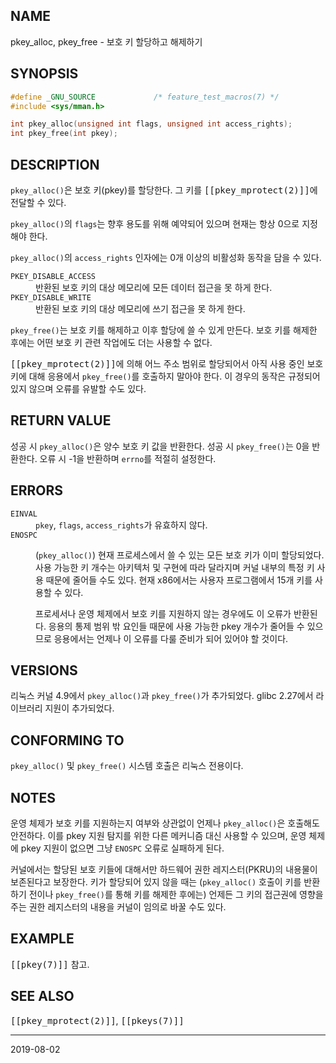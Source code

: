 ## NAME

pkey_alloc, pkey_free - 보호 키 할당하고 해제하기

## SYNOPSIS

```c
#define _GNU_SOURCE             /* feature_test_macros(7) */
#include <sys/mman.h>

int pkey_alloc(unsigned int flags, unsigned int access_rights);
int pkey_free(int pkey);
```

## DESCRIPTION

`pkey_alloc()`은 보호 키(pkey)를 할당한다. 그 키를 <tt>[[pkey_mprotect(2)]]</tt>에 전달할 수 있다.

`pkey_alloc()`의 `flags`는 향후 용도를 위해 예약되어 있으며 현재는 항상 0으로 지정해야 한다.

`pkey_alloc()`의 `access_rights` 인자에는 0개 이상의 비활성화 동작을 담을 수 있다.

<dl>
<dt><code>PKEY_DISABLE_ACCESS</code></dt>
<dd>반환된 보호 키의 대상 메모리에 모든 데이터 접근을 못 하게 한다.</dd>

<dt><code>PKEY_DISABLE_WRITE</code></dt>
<dd>반환된 보호 키의 대상 메모리에 쓰기 접근을 못 하게 한다.</dd>
</dl>

`pkey_free()`는 보호 키를 해제하고 이후 할당에 쓸 수 있게 만든다. 보호 키를 해제한 후에는 어떤 보호 키 관련 작업에도 더는 사용할 수 없다.

<tt>[[pkey_mprotect(2)]]</tt>에 의해 어느 주소 범위로 할당되어서 아직 사용 중인 보호 키에 대해 응용에서 `pkey_free()`를 호출하지 말아야 한다. 이 경우의 동작은 규정되어 있지 않으며 오류를 유발할 수도 있다.

## RETURN VALUE

성공 시 `pkey_alloc()`은 양수 보호 키 값을 반환한다. 성공 시 `pkey_free()`는 0을 반환한다. 오류 시 -1을 반환하며 `errno`를 적절히 설정한다.

## ERRORS

<dl>
<dt><code>EINVAL</code></dt>
<dd><code>pkey</code>, <code>flags</code>, <code>access_rights</code>가 유효하지 않다.</dd>
<dt><code>ENOSPC</code></dt>
<dd>

(<code>pkey_alloc()</code>) 현재 프로세스에서 쓸 수 있는 모든 보호 키가 이미 할당되었다. 사용 가능한 키 개수는 아키텍처 및 구현에 따라 달라지며 커널 내부의 특정 키 사용 때문에 줄어들 수도 있다. 현재 x86에서는 사용자 프로그램에서 15개 키를 사용할 수 있다.

프로세서나 운영 체제에서 보호 키를 지원하지 않는 경우에도 이 오류가 반환된다. 응용의 통제 범위 밖 요인들 때문에 사용 가능한 pkey 개수가 줄어들 수 있으므로 응용에서는 언제나 이 오류를 다룰 준비가 되어 있어야 할 것이다.
</dd>
</dl>

## VERSIONS

리눅스 커널 4.9에서 `pkey_alloc()`과 `pkey_free()`가 추가되었다. glibc 2.27에서 라이브러리 지원이 추가되었다.

## CONFORMING TO

`pkey_alloc()` 및 `pkey_free()` 시스템 호출은 리눅스 전용이다.

## NOTES

운영 체제가 보호 키를 지원하는지 여부와 상관없이 언제나 `pkey_alloc()`은 호출해도 안전하다. 이를 pkey 지원 탐지를 위한 다른 메커니즘 대신 사용할 수 있으며, 운영 체제에 pkey 지원이 없으면 그냥 `ENOSPC` 오류로 실패하게 된다.

커널에서는 할당된 보호 키들에 대해서만 하드웨어 권한 레지스터(PKRU)의 내용물이 보존된다고 보장한다. 키가 할당되어 있지 않을 때는 (`pkey_alloc()` 호출이 키를 반환하기 전이나 `pkey_free()`를 통해 키를 해제한 후에는) 언제든 그 키의 접근권에 영향을 주는 권한 레지스터의 내용을 커널이 임의로 바꿀 수도 있다.

## EXAMPLE

<tt>[[pkey(7)]]</tt> 참고.

## SEE ALSO

<tt>[[pkey_mprotect(2)]]</tt>, <tt>[[pkeys(7)]]</tt>

----

2019-08-02
